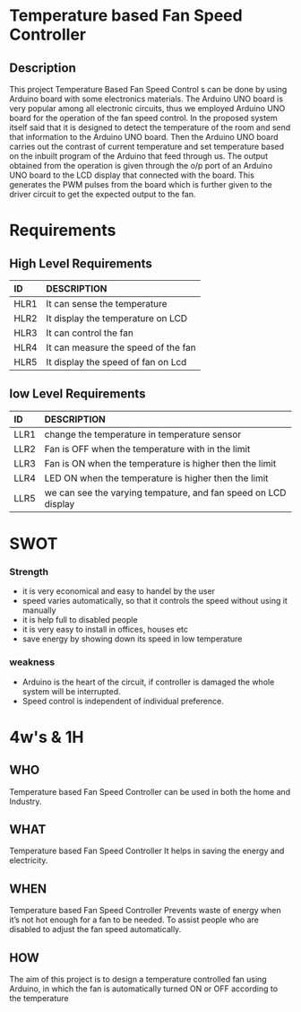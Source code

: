 # Temperature based Fan Speed Controller
## Description 
This project Temperature Based Fan Speed Control s can be done by using Arduino board with some electronics materials. The Arduino UNO board is very popular among all electronic circuits, thus we employed Arduino UNO board for the operation of the fan speed control. In the proposed system itself said that it is designed to detect the temperature of the room and send that information to the Arduino UNO board. Then the Arduino UNO board carries out the contrast of current temperature and set temperature based on the inbuilt program of the Arduino that feed through us. The output obtained from the operation is given through the o/p port of an Arduino UNO board to the LCD display that connected with the board. This generates the PWM pulses from the board which is further given to the driver circuit to get the expected output to the fan. 

# Requirements 
## High Level Requirements
|ID  |DESCRIPTION        |
|:---|:------------------|
|HLR1|It can sense the temperature        |
|HLR2|It display the temperature on LCD   |
|HLR3|It can control the fan              |
|HLR4|It can measure the speed of the fan |
|HLR5|It display the speed of fan on Lcd  |

## low Level Requirements 
|ID  |DESCRIPTION                                                   |
|:---|:-------------------------------------------------------------|
|LLR1|change the temperature in temperature sensor                  | 
|LLR2|Fan is OFF when the temperature with in the limit             |
|LLR3|Fan is ON when the temperature is higher then the limit       |
|LLR4|LED ON when the temperature is higher then the limit          |
|LLR5|we can see the varying tempature, and fan speed on LCD display|

# SWOT 
### Strength 

* it is very economical and easy to handel by the user
* speed varies automatically, so that it controls the speed without using it manually 
* it is help full to disabled people 
* it is very easy to install in offices, houses etc
* save energy by showing down its speed in low temperature 

### weakness 

* Arduino is the heart of the circuit, if controller is damaged the whole system will be interrupted.
* Speed control is independent of individual preference.

# 4w's & 1H
## WHO
Temperature based Fan Speed Controller can be used in both the home and Industry.

## WHAT
Temperature based Fan Speed Controller It helps in saving the energy and electricity.

## WHEN
Temperature based Fan Speed Controller Prevents waste of energy when it’s not hot enough for a fan to be needed. To assist people who are disabled to adjust the fan speed automatically.

## HOW
The aim of this project is to design a temperature controlled fan using Arduino, in which the fan is automatically turned ON or OFF according to the temperature
